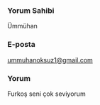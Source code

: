 
### Yorum Sahibi
Ümmühan

### E-posta
ummuhanoksuz1@gmail.com

### Yorum
Furkoş seni çok seviyorum
